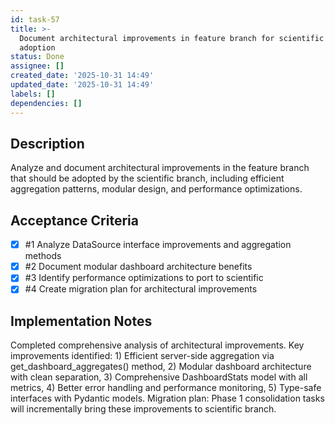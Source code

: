 ```yaml
---
id: task-57
title: >-
  Document architectural improvements in feature branch for scientific branch
  adoption
status: Done
assignee: []
created_date: '2025-10-31 14:49'
updated_date: '2025-10-31 14:49'
labels: []
dependencies: []
---
```


## Description

<!-- SECTION:DESCRIPTION:BEGIN -->
Analyze and document architectural improvements in the feature branch that should be adopted by the scientific branch, including efficient aggregation patterns, modular design, and performance optimizations.
<!-- SECTION:DESCRIPTION:END -->

## Acceptance Criteria
<!-- AC:BEGIN -->
- [x] #1 Analyze DataSource interface improvements and aggregation methods
- [x] #2 Document modular dashboard architecture benefits
- [x] #3 Identify performance optimizations to port to scientific
- [x] #4 Create migration plan for architectural improvements
<!-- AC:END -->

## Implementation Notes

<!-- SECTION:NOTES:BEGIN -->
Completed comprehensive analysis of architectural improvements. Key improvements identified: 1) Efficient server-side aggregation via get_dashboard_aggregates() method, 2) Modular dashboard architecture with clean separation, 3) Comprehensive DashboardStats model with all metrics, 4) Better error handling and performance monitoring, 5) Type-safe interfaces with Pydantic models. Migration plan: Phase 1 consolidation tasks will incrementally bring these improvements to scientific branch.
<!-- SECTION:NOTES:END -->
